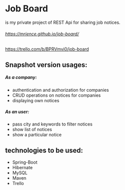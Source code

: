 # Job Board
is my private project of REST Api for sharing job notices.

###### https://mrience.github.io/job-board/

https://trello.com/b/BPRVmvi0/job-board


## Snapshot version usages:

##### As a company:
- authentication and authorization for companies
- CRUD operations on notices for companies
- displaying own notices

##### As an user:
- pass city and keywords to filter notices
- show list of notices
- show a particular notice

## technologies to be used:
- Spring-Boot
- Hibernate
- MySQL
- Maven
- Trello


